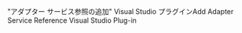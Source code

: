 <span data-ttu-id="1516c-101">"アダプター サービス参照の追加" Visual Studio プラグイン</span><span class="sxs-lookup"><span data-stu-id="1516c-101">Add Adapter Service Reference Visual Studio Plug-in</span></span>